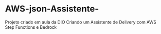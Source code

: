 # AWS-json-Assistente-
Projeto criado em aula da DIO Criando um Assistente de Delivery com AWS Step Functions e Bedrock
